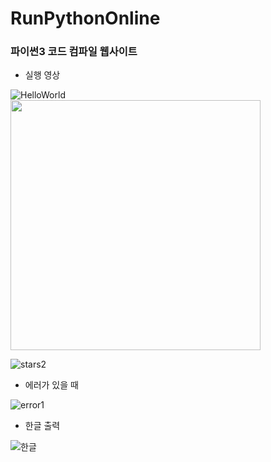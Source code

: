 # RunPythonOnline

### 파이썬3 코드 컴파일 웹사이트
- 실행 영상

![HelloWorld](https://user-images.githubusercontent.com/55964775/91982025-9e812e00-ed64-11ea-973b-345ebeace125.gif)
<br>
<img src="https://user-images.githubusercontent.com/55964775/91982025-9e812e00-ed64-11ea-973b-345ebeace125.gif" width="400px">

![stars2](https://user-images.githubusercontent.com/55964775/91982488-44cd3380-ed65-11ea-9092-82ad17e419b6.gif)
<br>

- 에러가 있을 때

![error1](https://user-images.githubusercontent.com/55964775/91987297-d9856080-ed68-11ea-9ac4-685172bcfbe7.gif)
<br>

- 한글 출력

![한글](https://user-images.githubusercontent.com/55964775/91987304-da1df700-ed68-11ea-8ad8-96fbf6a68be4.gif)
